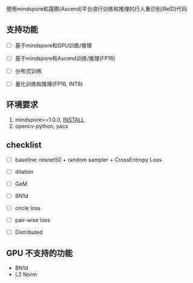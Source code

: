 使用mindspore和晟腾(Ascend)平台进行训练和推理的行人重识别(ReID)代码

## 支持功能
- [ ] 基于mindspore和GPU训练/推理
- [ ] 基于mindspore和Ascend训练/推理(FP16)
- [ ] 分布式训练
- [ ] 量化训练和推理(FP16, INT8)


## 环境要求
1. mindspore>=1.0.0, [INSTALL](https://www.mindspore.cn/install)
3. opencv-python, yacs


## checklist
- [ ] baseline: resnet50 + random sampler + CrossEntropy Loss
- [ ] dilation
- [ ] GeM
- [ ] BN1d
- [ ] circle loss
- [ ] pair-wise loss
- [ ] Distributed


## GPU 不支持的功能
- BN1d
- L2 Norm
